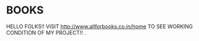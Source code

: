 # BOOKS
HELLO FOLKS!!
VISIT http://www.allforbooks.co.in/home TO SEE WORKING CONDITION OF MY PROJECT!!
.
